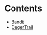 

# Contents
- [Bandit](Bandit.sol/contract.Bandit.md)
- [DegenTrail](Game.sol/contract.DegenTrail.md)
